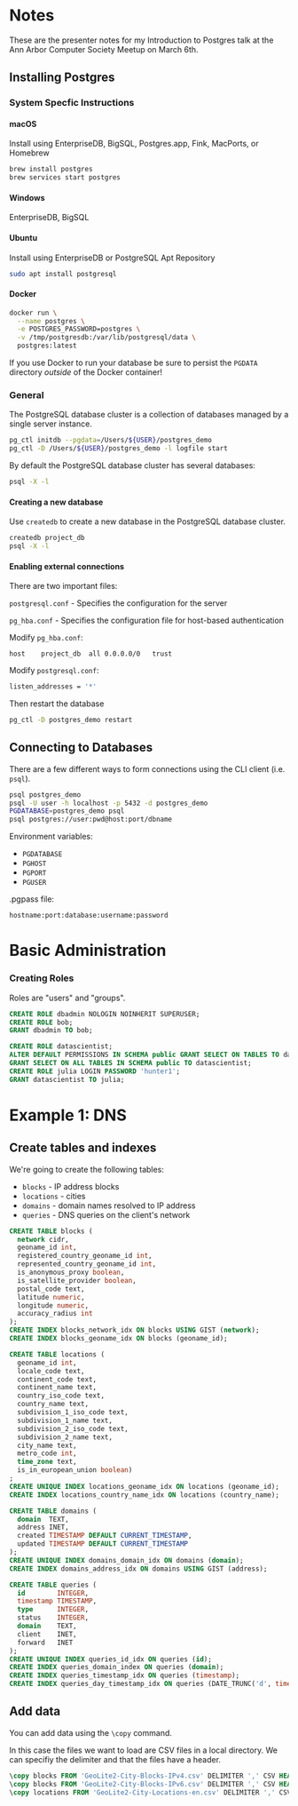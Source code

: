 # Notes

These are the presenter notes for my Introduction to Postgres talk at the Ann Arbor Computer Society Meetup on March 6th.

## Installing Postgres

### System Specfic Instructions

#### macOS

Install using EnterpriseDB, BigSQL, Postgres.app, Fink, MacPorts, or Homebrew

```bash
brew install postgres
brew services start postgres
```
#### Windows

EnterpriseDB, BigSQL

#### Ubuntu

Install using EnterpriseDB or PostgreSQL Apt Repository

```bash
sudo apt install postgresql
```

#### Docker

```bash
docker run \
  --name postgres \
  -e POSTGRES_PASSWORD=postgres \
  -v /tmp/postgresdb:/var/lib/postgresql/data \
  postgres:latest
```

If you use Docker to run your database be sure to persist the `PGDATA` directory _outside_ of the Docker container!

### General

The PostgreSQL database cluster is a collection of databases managed by a single server instance.

```bash
pg_ctl initdb --pgdata=/Users/${USER}/postgres_demo
pg_ctl -D /Users/${USER}/postgres_demo -l logfile start
```

By default the PostgreSQL database cluster has several databases:

```bash
psql -X -l
```

#### Creating a new database

Use `createdb` to create a new database in the PostgreSQL database cluster.

```bash
createdb project_db
psql -X -l
```

#### Enabling external connections

There are two important files:

`postgresql.conf` - Specifies the configuration for the server

`pg_hba.conf` - Specifies the configuration file for host-based authentication

Modify `pg_hba.conf`:

```
host    project_db  all 0.0.0.0/0   trust
```

Modify `postgresql.conf`:

```bash
listen_addresses = '*'
```

Then restart the database

```bash
pg_ctl -D postgres_demo restart
```

## Connecting to Databases

There are a few different ways to form connections using the CLI client (i.e. `psql`).

```bash
psql postgres_demo
psql -U user -h localhost -p 5432 -d postgres_demo
PGDATABASE=postgres_demo psql
psql postgres://user:pwd@host:port/dbname
```

Environment variables:

* `PGDATABASE`
* `PGHOST`
* `PGPORT`
* `PGUSER`

.pgpass file:

```
hostname:port:database:username:password
```

# Basic Administration

### Creating Roles

Roles are "users" and "groups".

```sql
CREATE ROLE dbadmin NOLOGIN NOINHERIT SUPERUSER;
CREATE ROLE bob;
GRANT dbadmin TO bob;
```

```sql
CREATE ROLE datascientist;
ALTER DEFAULT PERMISSIONS IN SCHEMA public GRANT SELECT ON TABLES TO datascientist;
GRANT SELECT ON ALL TABLES IN SCHEMA public TO datascientist;
CREATE ROLE julia LOGIN PASSWORD 'hunter1';
GRANT datascientist TO julia;
```

# Example 1: DNS

## Create tables and indexes

We're going to create the following tables:

* `blocks` - IP address blocks
* `locations` - cities
* `domains` - domain names resolved to IP address
* `queries` - DNS queries on the client's network

```sql
CREATE TABLE blocks (
  network cidr,
  geoname_id int,
  registered_country_geoname_id int,
  represented_country_geoname_id int,
  is_anonymous_proxy boolean,
  is_satellite_provider boolean,
  postal_code text,
  latitude numeric,
  longitude numeric,
  accuracy_radius int
);
CREATE INDEX blocks_network_idx ON blocks USING GIST (network);
CREATE INDEX blocks_geoname_idx ON blocks (geoname_id);

CREATE TABLE locations (
  geoname_id int,
  locale_code text,
  continent_code text,
  continent_name text,
  country_iso_code text,
  country_name text,
  subdivision_1_iso_code text,
  subdivision_1_name text,
  subdivision_2_iso_code text,
  subdivision_2_name text,
  city_name text,
  metro_code int,
  time_zone text,
  is_in_european_union boolean)
;
CREATE UNIQUE INDEX locations_geoname_idx ON locations (geoname_id);
CREATE INDEX locations_country_name_idx ON locations (country_name);

CREATE TABLE domains (
  domain  TEXT,
  address INET,
  created TIMESTAMP DEFAULT CURRENT_TIMESTAMP,
  updated TIMESTAMP DEFAULT CURRENT_TIMESTAMP
);
CREATE UNIQUE INDEX domains_domain_idx ON domains (domain);
CREATE INDEX domains_address_idx ON domains USING GIST (address);

CREATE TABLE queries (
  id        INTEGER,
  timestamp TIMESTAMP,
  type      INTEGER,
  status    INTEGER,
  domain    TEXT,
  client    INET,
  forward   INET
);
CREATE UNIQUE INDEX queries_id_idx ON queries (id);
CREATE INDEX queries_domain_index ON queries (domain);
CREATE INDEX queries_timestamp_idx ON queries (timestamp);
CREATE INDEX queries_day_timestamp_idx ON queries (DATE_TRUNC('d', timestamp));
```

## Add data

You can add data using the `\copy` command.

In this case the files we want to load are CSV files in a local directory. We can specifiy the delimiter and that the files have a header.

```sql
\copy blocks FROM 'GeoLite2-City-Blocks-IPv4.csv' DELIMITER ',' CSV HEADER;
\copy blocks FROM 'GeoLite2-City-Blocks-IPv6.csv' DELIMITER ',' CSV HEADER;
\copy locations FROM 'GeoLite2-City-Locations-en.csv' DELIMITER ',' CSV HEADER;
```
